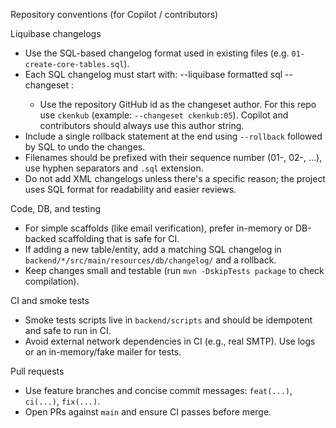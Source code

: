 Repository conventions (for Copilot / contributors)

Liquibase changelogs
- Use the SQL-based changelog format used in existing files (e.g. `01-create-core-tables.sql`).
- Each SQL changelog must start with:
  --liquibase formatted sql
  --changeset <author>:<id>
  - Use the repository GitHub id as the changeset author. For this repo use `ckenkub` (example: `--changeset ckenkub:05`). Copilot and contributors should always use this author string.
- Include a single rollback statement at the end using `--rollback` followed by SQL to undo the changes.
- Filenames should be prefixed with their sequence number (01-, 02-, ...), use hyphen separators and `.sql` extension.
- Do not add XML changelogs unless there's a specific reason; the project uses SQL format for readability and easier reviews.

Code, DB, and testing
- For simple scaffolds (like email verification), prefer in-memory or DB-backed scaffolding that is safe for CI.
- If adding a new table/entity, add a matching SQL changelog in `backend/*/src/main/resources/db/changelog/` and a rollback.
- Keep changes small and testable (run `mvn -DskipTests package` to check compilation).

CI and smoke tests
- Smoke tests scripts live in `backend/scripts` and should be idempotent and safe to run in CI.
- Avoid external network dependencies in CI (e.g., real SMTP). Use logs or an in-memory/fake mailer for tests.

Pull requests
- Use feature branches and concise commit messages: `feat(...)`, `ci(...)`, `fix(...)`.
- Open PRs against `main` and ensure CI passes before merge.
